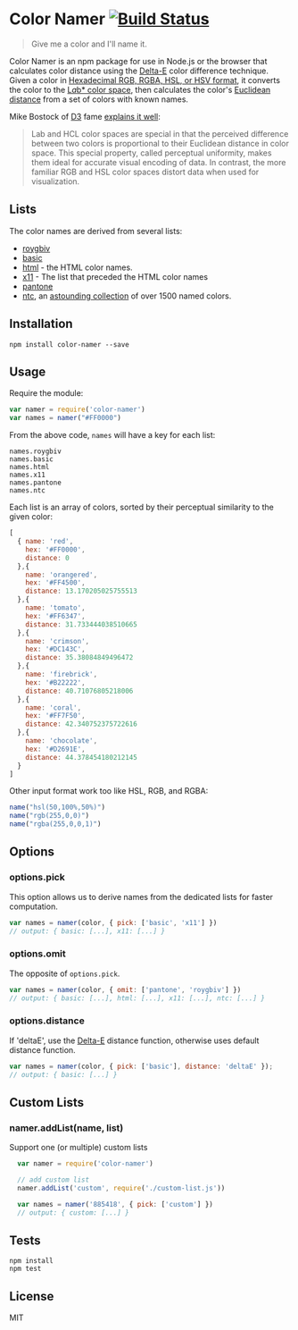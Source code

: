 # Color Namer [![Build Status](https://travis-ci.org/zeke/color-namer.svg?branch=master)](https://travis-ci.org/zeke/color-namer)

> Give me a color and I'll name it.

Color Namer is an npm package for use in Node.js or the browser that calculates color distance using the
[Delta-E](http://www.colorwiki.com/wiki/Delta_E%3a_The_Color_Difference) color difference technique. Given a color
in [Hexadecimal RGB, RGBA, HSL, or HSV format](https://github.com/gka/chroma.js/blob/master/doc/api.md#chromaa-b-c-a-mode), it converts the color to the [L*a*b* color space](http://en.wikipedia.org/wiki/Lab_color_space),
then calculates the color's
[Euclidean distance](https://npmjs.org/package/euclidean-distance) from a set of colors with
known names.

Mike Bostock of [D3](http://d3js.org/) fame [explains it well](https://gist.github.com/mbostock/3014589):

> Lab and HCL color spaces are special in that the perceived difference between two colors is proportional to their Euclidean distance in color space. This special property, called perceptual uniformity, makes them ideal for accurate visual encoding of data. In contrast, the more familiar RGB and HSL color spaces distort data when used for visualization.

## Lists

The color names are derived from several lists:

- [roygbiv](lib/colors/roygbiv.js)
- [basic](lib/colors/basic.js)
- [html](lib/colors/html.js) - the HTML color names.
- [x11](lib/colors/x11.js) - The list that preceded the HTML color names
- [pantone](lib/colors/pantone.js)
- [ntc](lib/colors/ntc.js), an [astounding collection](http://chir.ag/projects/ntc/) of over 1500 named colors.


## Installation

```
npm install color-namer --save
```

## Usage

Require the module:

```js
var namer = require('color-namer')
var names = namer("#FF0000")
```

From the above code, `names` will have a key for each list:

```
names.roygbiv
names.basic
names.html
names.x11
names.pantone
names.ntc
```

Each list is an array of colors, sorted by their perceptual similarity to the given color:

```js
[
  { name: 'red',
    hex: '#FF0000',
    distance: 0
  },{
    name: 'orangered',
    hex: '#FF4500',
    distance: 13.170205025755513
  },{
    name: 'tomato',
    hex: '#FF6347',
    distance: 31.733444038510665
  },{
    name: 'crimson',
    hex: '#DC143C',
    distance: 35.38084849496472
  },{
    name: 'firebrick',
    hex: '#B22222',
    distance: 40.71076805218006
  },{
    name: 'coral',
    hex: '#FF7F50',
    distance: 42.340752375722616
  },{
    name: 'chocolate',
    hex: '#D2691E',
    distance: 44.378454180212145
  }
]
```

Other input format work too like HSL, RGB, and RGBA:

```js
name("hsl(50,100%,50%)")
name("rgb(255,0,0)")
name("rgba(255,0,0,1)")
```

## Options

### options.pick
This option allows us to derive names from the dedicated lists for faster computation.

```js
var names = namer(color, { pick: ['basic', 'x11'] })
// output: { basic: [...], x11: [...] }
```

### options.omit
The opposite of `options.pick`.

```js
var names = namer(color, { omit: ['pantone', 'roygbiv'] })
// output: { basic: [...], html: [...], x11: [...], ntc: [...] }
```

### options.distance
If 'deltaE', use the [Delta-E](http://zschuessler.github.io/DeltaE/learn/) distance function, otherwise uses default distance function.

```js
var names = namer(color, { pick: ['basic'], distance: 'deltaE' });
// output: { basic: [...] }
```

## Custom Lists

### namer.addList(name, list)
Support one (or multiple) custom lists

```js
  var namer = require('color-namer')

  // add custom list
  namer.addList('custom', require('./custom-list.js'))

  var names = namer('885418', { pick: ['custom'] })
  // output: { custom: [...] }
```

### 

## Tests

```
npm install
npm test
```

## License

MIT
